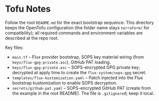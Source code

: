 # Tofu Notes

Follow the root `README.md` for the exact bootstrap sequence. This directory keeps the OpenTofu configuration (the folder name stays `terraform/` for compatibility); all required commands and environment variables are described at the repo root.

Key files:

- `main.tf` – Flux provider bootstrap, SOPS key material wiring (from `keys/flux-gpg-private.asc`), GitHub PAT loading.
- `keys/flux-gpg-private.asc` – SOPS-encrypted GPG private key; decrypted at apply time to create the `flux-system/sops-gpg` secret.
- `templates/flux-kustomization.yaml` – Patch injected into the Flux bootstrap kustomization to enable SOPS decryption.
- `secrets/github-pat.yaml` – SOPS-encrypted GitHub PAT (create from the example in the root README). The file is `.gitignore`d; keep it local.
